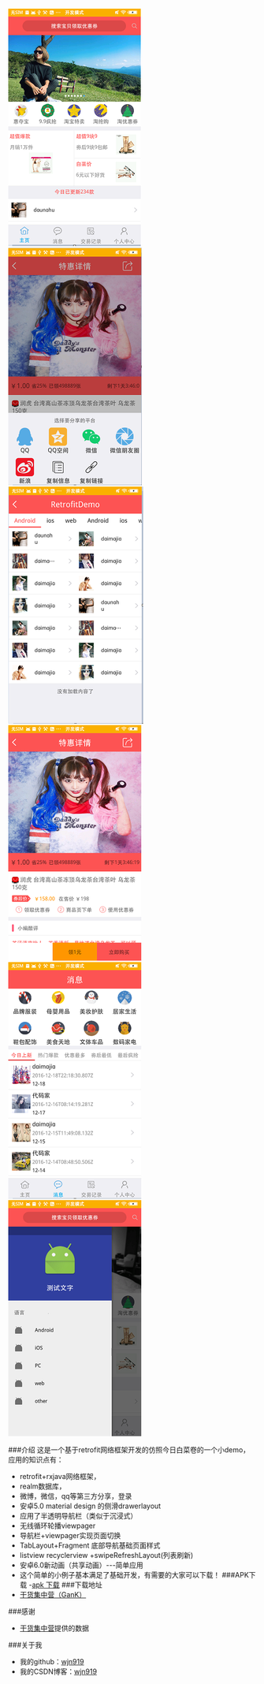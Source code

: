 ![image](https://github.com/wjn919/MyOpenRetorfit/blob/master/app/screenshots/首页.png)
![image](https://github.com/wjn919/MyOpenRetorfit/blob/master/app/screenshots/分享.png)
![image](https://github.com/wjn919/MyOpenRetorfit/blob/master/app/screenshots/侧滑导航.png)
![image](https://github.com/wjn919/MyOpenRetorfit/blob/master/app/screenshots/详情.png)
![image](https://github.com/wjn919/MyOpenRetorfit/blob/master/app/screenshots/消息.png)
![image](https://github.com/wjn919/MyOpenRetorfit/blob/master/app/screenshots/侧边栏.png)

###介绍
这是一个基于retrofit网络框架开发的仿照今日白菜卷的一个小demo，应用的知识点有：
   - retrofit+rxjava网络框架，
   - realm数据库，
   - 微博，微信，qq等第三方分享，登录
   - 安卓5.0 material design 的侧滑drawerlayout
   - 应用了半透明导航栏（类似于沉浸式）
   - 无线循环轮播viewpager
   - 导航栏+viewpager实现页面切换
   - TabLayout+Fragment 底部导航基础页面样式
   - listview recyclerview +swipeRefreshLayout(列表刷新)
   - 安卓6.0新动画（共享动画）---简单应用
   - 这个简单的小例子基本满足了基础开发，有需要的大家可以下载！
###APK下载
   -[apk 下载](https://github.com/wjn919/MyOpenRetorfit/blob/master/app/screenshots/RetrofitDemo.apk)
###下载地址
   - [干货集中营（GanK）](http://fir.im/9qkj)

###感谢
   - [干货集中营](http://gank.io/)提供的数据

###关于我
   - 我的github：[wjn919](https://github.com/wjn919)
   - 我的CSDN博客：[wjn919](http://blog.csdn.net/wjn_yes)